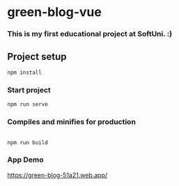 # green-blog-vue
### This is my first educational project at SoftUni. :)

## Project setup

```
npm install
```

### Start project

```
npm run serve

```

### Compiles and minifies for production

```

npm run build

```

### App Demo

https://green-blog-51a21.web.app/
